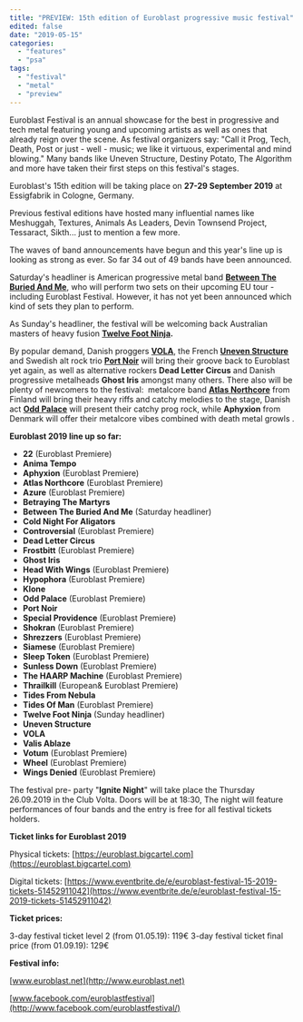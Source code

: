 ```yaml
---
title: "PREVIEW: 15th edition of Euroblast progressive music festival"
edited: false
date: "2019-05-15"
categories:
  - "features"
  - "psa"
tags:
  - "festival"
  - "metal"
  - "preview"
---
```


Euroblast Festival is an annual showcase for the best in progressive and tech metal featuring young and upcoming artists as well as ones that already reign over the scene. As festival organizers say: "Call it Prog, Tech, Death, Post or just - well - music; we like it virtuous, experimental and mind blowing." Many bands like Uneven Structure, Destiny Potato, The Algorithm and more have taken their first steps on this festival's stages.

Euroblast's 15th edition will be taking place on **27-29 September 2019** at Essigfabrik in Cologne, Germany.

Previous festival editions have hosted many influential names like Meshuggah, Textures, Animals As Leaders, Devin Townsend Project, Tessaract, Sikth... just to mention a few more.

The waves of band announcements have begun and this year's line up is looking as strong as ever. So far 34 out of 49 bands have been announced. 

Saturday's headliner is American progressive metal band **[Between The Buried And Me](https://www.betweentheburiedandme.com/)**, who will perform two sets on their upcoming EU tour -including Euroblast Festival. However, it has not yet been announced which kind of sets they plan to perform.

As Sunday's headliner, the festival will be welcoming back Australian masters of heavy fusion [**Twelve Foot Ninja**](https://www.facebook.com/twelvefootninja/?__tn__=K-R&eid=ARCte_7YcToOy36HHlAypzuG2LoducrfKMZIOv8T8n9TaWxVrCTDKqHYhtr3JNMTguCm6vQ4vgJdb-aD&fref=mentions&__xts__%5B0%5D=68.ARBtrvpxenLh0GgIoR4iIJoEcOFVUrZiQPriiDDR2RnaCx-MDBOwFIp6f1lDQmkpPRQ1PygCkF441YxVwO3-KZrsnHzFi6JTKB-bwXeWrHOMhZReSi5bRNRnEnLNrdzxzp5lQtBdRKHKu6Cdbnl4XlAZXdf2CwrSWaCUSN_zJLM9rzZrbH8g8ZGjA3_ecC_yW2s2srYFcPPCFrDIDSCrnpSxtTMvV7BOS44F7BgJoAj6zpRzUwSrIWccXsGS1xcDUF9-QEQFcZrQYUK330UoUtofjQgmUUJ_VUkNI9GliF0szESBMd7XgUPM6LPH0CDm3RB2Z6En2uT4jM8z3Rn5x9_W7Q)**.**

By popular demand, Danish proggers [**VOLA**](https://www.facebook.com/volaband/?__tn__=K-R&eid=ARDvB7ugVEJlCTTIZo1RtKj2tjVh_iV2e9JcySsPkaAfGPIs3FaMIO2KQp7QH33BeTMdRV2f6TBt_ct0&fref=mentions&__xts__%5B0%5D=68.ARBtrvpxenLh0GgIoR4iIJoEcOFVUrZiQPriiDDR2RnaCx-MDBOwFIp6f1lDQmkpPRQ1PygCkF441YxVwO3-KZrsnHzFi6JTKB-bwXeWrHOMhZReSi5bRNRnEnLNrdzxzp5lQtBdRKHKu6Cdbnl4XlAZXdf2CwrSWaCUSN_zJLM9rzZrbH8g8ZGjA3_ecC_yW2s2srYFcPPCFrDIDSCrnpSxtTMvV7BOS44F7BgJoAj6zpRzUwSrIWccXsGS1xcDUF9-QEQFcZrQYUK330UoUtofjQgmUUJ_VUkNI9GliF0szESBMd7XgUPM6LPH0CDm3RB2Z6En2uT4jM8z3Rn5x9_W7Q), the French [**Uneven Structure**](https://www.facebook.com/unevenstructure/?__tn__=K-R&eid=ARAqC7vm8oYfTEFobMh6ogTFHMcNfmJt-8k8V6-q7iZfl8aUFWysoDBwBPE8OdYkDMR0kUTPDo2O1riZ&fref=mentions&__xts__%5B0%5D=68.ARBtrvpxenLh0GgIoR4iIJoEcOFVUrZiQPriiDDR2RnaCx-MDBOwFIp6f1lDQmkpPRQ1PygCkF441YxVwO3-KZrsnHzFi6JTKB-bwXeWrHOMhZReSi5bRNRnEnLNrdzxzp5lQtBdRKHKu6Cdbnl4XlAZXdf2CwrSWaCUSN_zJLM9rzZrbH8g8ZGjA3_ecC_yW2s2srYFcPPCFrDIDSCrnpSxtTMvV7BOS44F7BgJoAj6zpRzUwSrIWccXsGS1xcDUF9-QEQFcZrQYUK330UoUtofjQgmUUJ_VUkNI9GliF0szESBMd7XgUPM6LPH0CDm3RB2Z6En2uT4jM8z3Rn5x9_W7Q) and Swedish alt rock trio [**Port Noir**](https://www.facebook.com/portnoirofficial/?__tn__=K-R&eid=ARBGXW0rcvSNYfjivo9kYNdoz-fM7y6tiXd_DcaQkdBaZjDlKeVxfPQQNyFtQZKokaZkrr7g_0A0Zwfa&fref=mentions&__xts__%5B0%5D=68.ARBtrvpxenLh0GgIoR4iIJoEcOFVUrZiQPriiDDR2RnaCx-MDBOwFIp6f1lDQmkpPRQ1PygCkF441YxVwO3-KZrsnHzFi6JTKB-bwXeWrHOMhZReSi5bRNRnEnLNrdzxzp5lQtBdRKHKu6Cdbnl4XlAZXdf2CwrSWaCUSN_zJLM9rzZrbH8g8ZGjA3_ecC_yW2s2srYFcPPCFrDIDSCrnpSxtTMvV7BOS44F7BgJoAj6zpRzUwSrIWccXsGS1xcDUF9-QEQFcZrQYUK330UoUtofjQgmUUJ_VUkNI9GliF0szESBMd7XgUPM6LPH0CDm3RB2Z6En2uT4jM8z3Rn5x9_W7Q) will bring their groove back to Euroblast yet again, as well as alternative rockers **Dead Letter Circus** and Danish progressive metalheads **Ghost Iris** amongst many others. There also will be plenty of newcomers to the festival:  metalcore band [**Atlas Northcore**](https://www.facebook.com/atlasfin/?__tn__=K-R&eid=ARAHCvlTHp7z2trxiuGqREYk0NeMSIBJoPS7y9KaZuVgNDzChqCBwpXj0cNo4JWkBjAkJIzfbywXWM6v&fref=mentions&__xts__%5B0%5D=68.ARBtrvpxenLh0GgIoR4iIJoEcOFVUrZiQPriiDDR2RnaCx-MDBOwFIp6f1lDQmkpPRQ1PygCkF441YxVwO3-KZrsnHzFi6JTKB-bwXeWrHOMhZReSi5bRNRnEnLNrdzxzp5lQtBdRKHKu6Cdbnl4XlAZXdf2CwrSWaCUSN_zJLM9rzZrbH8g8ZGjA3_ecC_yW2s2srYFcPPCFrDIDSCrnpSxtTMvV7BOS44F7BgJoAj6zpRzUwSrIWccXsGS1xcDUF9-QEQFcZrQYUK330UoUtofjQgmUUJ_VUkNI9GliF0szESBMd7XgUPM6LPH0CDm3RB2Z6En2uT4jM8z3Rn5x9_W7Q) from Finland will bring their heavy riffs and catchy melodies to the stage, Danish act [**Odd Palace**](https://www.facebook.com/oddpalace/?__tn__=K-R&eid=ARCMs2dbNNxSUhBRjfoSchJyRR4IxNUJNCZvaewHppk-K5ItUUovEJQp4cZB5zs0EAT-aAM75o0fZdNm&fref=mentions&__xts__%5B0%5D=68.ARBtrvpxenLh0GgIoR4iIJoEcOFVUrZiQPriiDDR2RnaCx-MDBOwFIp6f1lDQmkpPRQ1PygCkF441YxVwO3-KZrsnHzFi6JTKB-bwXeWrHOMhZReSi5bRNRnEnLNrdzxzp5lQtBdRKHKu6Cdbnl4XlAZXdf2CwrSWaCUSN_zJLM9rzZrbH8g8ZGjA3_ecC_yW2s2srYFcPPCFrDIDSCrnpSxtTMvV7BOS44F7BgJoAj6zpRzUwSrIWccXsGS1xcDUF9-QEQFcZrQYUK330UoUtofjQgmUUJ_VUkNI9GliF0szESBMd7XgUPM6LPH0CDm3RB2Z6En2uT4jM8z3Rn5x9_W7Q) will present their catchy prog rock, while **Aphyxion** from Denmark will offer their metalcore vibes combined with death metal growls .

**Euroblast 2019 line up so far:**

- **22** (Euroblast Premiere)
- **Anima Tempo**
- **Aphyxion** (Euroblast Premiere)
- **Atlas Northcore** (Euroblast Premiere)
- **Azure** (Euroblast Premiere)
- **Betraying The Martyrs**
- **Between The Buried And Me** (Saturday headliner)
- **Cold Night For Aligators**
- **Controversial** (Euroblast Premiere)
- **Dead Letter Circus**
- **Frostbitt** (Euroblast Premiere)
- **Ghost Iris**
- **Head With Wings** (Euroblast Premiere)
- **Hypophora** (Euroblast Premiere)
- **Klone**
- **Odd Palace** (Euroblast Premiere)
- **Port Noir**
- **Special Providence** (Euroblast Premiere)
- **Shokran** (Euroblast Premiere)
- **Shrezzers** (Euroblast Premiere)
- **Siamese** (Euroblast Premiere)
- **Sleep Token** (Euroblast Premiere)
- **Sunless Down** (Euroblast Premiere)
- **The HAARP Machine** (Euroblast Premiere)
- **Thrailkill** (European& Euroblast Premiere)
- **Tides From Nebula**
- **Tides Of Man** (Euroblast Premiere)
- **Twelve Foot Ninja** (Sunday headliner)
- **Uneven Structure**
- **VOLA**
- **Valis Ablaze**
- **Votum** (Euroblast Premiere)
- **Wheel** (Euroblast Premiere)
- **Wings Denied** (Euroblast Premiere)

The festival pre- party "**Ignite Night**" will take place the Thursday 26.09.2019 in the Club Volta. Doors will be at 18:30, The night will feature performances of four bands and the entry is free for all festival tickets holders.

**Ticket links for Euroblast 2019**

Physical tickets: [https://euroblast.bigcartel.com](https://euroblast.bigcartel.com)

Digital tickets: [https://www.eventbrite.de/e/euroblast-festival-15-2019-tickets-51452911042](https://www.eventbrite.de/e/euroblast-festival-15-2019-tickets-51452911042)

**Ticket prices:**

3-day festival ticket level 2 (from 01.05.19): 119€
3-day festival ticket final price (from 01.09.19): 129€

**Festival info:**

[www.euroblast.net](http://www.euroblast.net)

[www.facebook.com/euroblastfestival](http://www.facebook.com/euroblastfestival/)
